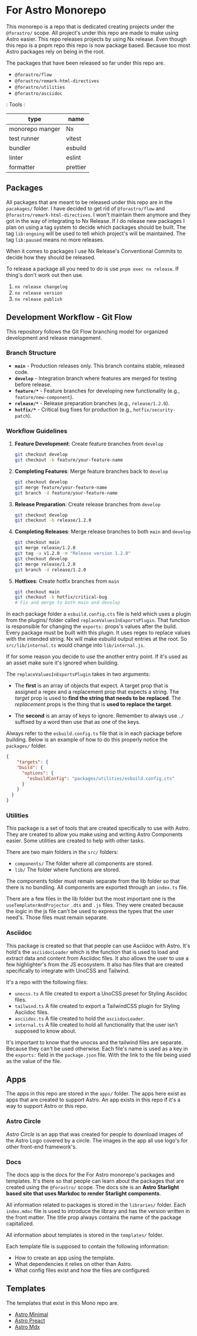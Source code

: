 # For Astro Monorepo

This monorepo is a repo that is dedicated creating projects under the `@forastro/` scope.
All project's under this repo are made to make using Astro easier.
This repo releases projects by using Nx release.
Even though this repo is a pnpm repo this repo is now package based.
Because too most Astro packages rely on being in the root.

The packages that have been released so far under this repo are.

- `@forastro/flow`
- `@forastro/remark-html-directives`
- `@forastro/utilities`
- `@forastro/asciidoc`

: Tools :

| type            | name     |
| --------------- | -------- |
| monorepo manger | Nx       |
| test runner     | vitest   |
| bundler         | esbuild  |
| linter          | eslint   |
| formatter       | prettier |

## Packages

All packages that are meant to be released under this repo are in the `pacakages/` folder.
I have decided to get rid of `@forastro/flow` and `@forastro/remark-html-directives`.
I won't maintain them anymore and they got in the way of integrating to Nx Release.
If I do release new packages I plan on using a tag system to decide which packages
should be built. The tag `lib:ongoing` will be used to tell which project's will be maintained. The tag `lib:paused` means no more releases.

When it comes to packages I use Nx Release's Conventional Commits to decide how they should be released.

To release a package all you need to do is use `pnpm exec nx release`.
If thing's don't work out then use.

1. `nx release changelog`
2. `nx release version`
3. `nx release publish`

## Development Workflow - Git Flow

This repository follows the Git Flow branching model for organized development and release management.

### Branch Structure

- **`main`** - Production releases only. This branch contains stable, released code.
- **`develop`** - Integration branch where features are merged for testing before release.
- **`feature/*`** - Feature branches for developing new functionality (e.g., `feature/new-component`).
- **`release/*`** - Release preparation branches (e.g., `release/1.2.0`).
- **`hotfix/*`** - Critical bug fixes for production (e.g., `hotfix/security-patch`).

### Workflow Guidelines

1. **Feature Development**: Create feature branches from `develop`
   ```bash
   git checkout develop
   git checkout -b feature/your-feature-name
   ```

2. **Completing Features**: Merge feature branches back to `develop`
   ```bash
   git checkout develop
   git merge feature/your-feature-name
   git branch -d feature/your-feature-name
   ```

3. **Release Preparation**: Create release branches from `develop`
   ```bash
   git checkout develop
   git checkout -b release/1.2.0
   ```

4. **Completing Releases**: Merge release branches to both `main` and `develop`
   ```bash
   git checkout main
   git merge release/1.2.0
   git tag -a v1.2.0 -m "Release version 1.2.0"
   git checkout develop
   git merge release/1.2.0
   git branch -d release/1.2.0
   ```

5. **Hotfixes**: Create hotfix branches from `main`
   ```bash
   git checkout main
   git checkout -b hotfix/critical-bug
   # Fix and merge to both main and develop
   ```

In each package folder a `esbuild.config.cts` file is held which uses a plugin from the plugins/ folder called `replaceValuesInExportsPlugin`.
That function is responsible for changing the `exports:` props's values after the build.
Every package must be built with this plugin. It uses regex to replace values with the intended string. Nx will make esbuild output entries at the root.
So `src/lib/internal.ts` would change into `lib/internal.js`.

If for some reason you decide to use the another entry point.
If it's used as an asset make sure it's ignored when building.

The `replaceValuesInExportsPlugin` takes in two arguments:

- The **first** is an array of objects that expect.
  A target prop that is assigned a regex and a replacement prop that expects a string.
  The *target* prop is used to **find the string that needs to be replaced**.
  The *replacement* props is the thing that is **used to replace the target**.

- The **second** is an array of keys to ignore.
  Remember to always use `./` suffixed by a word then use that as one of the keys.

Always refer to the `esbuild.config.ts` file that is in each package before building.
Below is an example of how to do this properly notice the `packages/` folder.

```json
{
    "targets": {
    "build": {
      "options": {
        "esbuildConfig": "packages/utilities/esbuild.config.cts"
      }
    }
  }
}
```

### Utilities

This package is a set of tools that are created specifically to use with Astro.
They are created to allow you make using and writing Astro Components easier.
Some utilities are created to help with other tasks.

There are two main folders in the `src/` folders:

- `components/` The folder where all components are stored.
- `lib/` The folder where functions are stored.

The components folder must remain separate from the lib folder so that there
is no bundling. All components are exported through an `index.ts` file.

There are a few files in the lib folder but the most important one is the `useTemplaterAndProjector` `.dts` and `.js` files.
They were created because the logic in the js file can't be used to express the types that the user need's.
Those files must remain separate.

### Asciidoc

This package is created so that that people can use Asciidoc with Astro.
It's hold's the `asciidocLoader` which is the function that is used to load and extract data and content from Asciidoc files.
It also allows the user to use a few highlighter's from the JS ecosystem.
It also has files that are created specifically to integrate with UnoCSS and Tailwind.

It's a repo with the following files:

- `unocss.ts` A file created to export a UnoCSS preset for Styling Asciidoc files.
- `tailwind.ts` A file created to export a TailwindCSS plugin for Styling Asciidoc files.
- `asciidoc.ts` A file created to hold the `asciidocLoader`.
- `internal.ts` A file created to hold all functionality that the user isn't supposed to know about.

It's important to know that the unocss and the tailwind files are separate.
Because they can't be used otherwise.
Each file's name is used as a key in the `exports:` field in the `package.json` file.
With the link to the file being used as the value of the file.

## Apps

The apps in this repo are stored in the `apps/` folder.
The apps here exist as apps that are created to support Astro.
An app exists in this repo if it's a way to support Astro or this repo.

### Astro Circle

*Astro Circle* is an  app that was created for people to download images of the Astro Logo covered by a circle.
The images in the app all use logo's for other front-end framework's.

### Docs

The docs app is the docs for the For Astro monorepo's packages and templates.
It's there so that people can learn about the packages that are created using the `@forastro/` scope.
The docs site is an **Astro Starlight based site that uses Markdoc to render Starlight components**.

All information related to packages is stored in the `libraries/` folder.
Each `index.mdoc` file is used to introduce the library and has the version written in the front matter.
The title prop always contains the name of the package capitalized.

All information about templates is stored in the `templates/` folder.

Each template file is supposed to contain the following information:

- How to create an app using the template.
- What dependencies it relies on other than Astro.
- What config files exist and how the files are configured.

## Templates

The templates that exist in this Mono repo are.

- [Astro Minimal](/docs/templates/astro-minimal.md)
- [Astro Preact](/docs/templates/astro-preact.md)
- [Astro Mdx](/docs/templates/astro-mdx.md)
